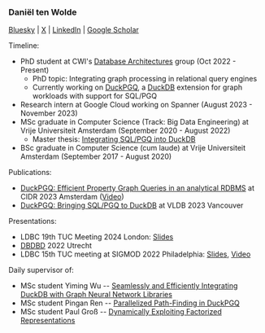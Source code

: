 ### Daniël ten Wolde

[Bluesky](https://bsky.app/profile/dtenwolde.bsky.social) | [X](https://twitter.com/DLJtenWolde) | [LinkedIn](https://www.linkedin.com/in/dani%C3%ABl-ten-wolde/) | [Google Scholar](https://scholar.google.com/citations?user=DxJHoKAAAAAJ&hl=nl&oi=ao)

Timeline: 
* PhD student at CWI's [Database Architectures](https://github.com/cwida) group (Oct 2022 - Present)
  - PhD topic: Integrating graph processing in relational query engines
  - Currently working on [DuckPGQ](https://github.com/cwida/duckpgq-extension), a [DuckDB](https://github.com/duckdb/duckdb) extension for graph workloads with support for SQL/PGQ
* Research intern at Google Cloud working on Spanner (August 2023 - November 2023)
* MSc graduate in Computer Science (Track: Big Data Engineering) at Vrije Universiteit Amsterdam (September 2020 - August 2022)
  - Master thesis: [Integrating SQL/PGQ into DuckDB](https://homepages.cwi.nl/~boncz/msc/2022-DanielTenWolde.pdf)
* BSc graduate in Computer Science (cum laude) at Vrije Universiteit Amsterdam (September 2017 - August 2020)

Publications: 
* [DuckPGQ: Efficient Property Graph Queries in an analytical RDBMS](https://www.cidrdb.org/cidr2023/papers/p66-wolde.pdf) at CIDR 2023 Amsterdam ([Video](https://www.youtube.com/watch?v=JmSfU0BTH5w))
* [DuckPGQ: Bringing SQL/PGQ to DuckDB](https://ir.cwi.nl/pub/33317/33317.pdf) at VLDB 2023 Vancouver

Presentations:
* LDBC 19th TUC Meeting 2024 London: [Slides](https://docs.google.com/presentation/d/1fd6_PoI9RD8sxbUn0L2sb4tjIV5_Dh8oXjHgfEmJfdE/edit?usp=sharing)
* [DBDBD](https://dbdbd2022.github.io/index.html) 2022 Utrecht
* LDBC 15th TUC meeting at SIGMOD 2022 Philadelphia: [Slides](https://pub-383410a98aef4cb686f0c7601eddd25f.r2.dev/event/fifteenth-tuc-meeting/attachments/daniel-ten-wolde-implementing-sql-pgq-in-duckdb.pdf), [Video](https://www.youtube.com/watch?v=JmSfU0BTH5w)

Daily supervisor of: 
* MSc student Yiming Wu -- [Seamlessly and Efficiently Integrating DuckDB with Graph Neural Network Libraries](https://homepages.cwi.nl/~boncz/msc/2023-Wu.pdf)
* MSc student Pingan Ren -- [Parallelized Path-Finding in DuckPGQ](https://homepages.cwi.nl/~boncz/msc/2024-PinganRen.pdf)
* MSc student Paul Groß -- [Dynamically Exploiting Factorized Representations](https://homepages.cwi.nl/~boncz/msc/2024-PaulGross.pdf)
